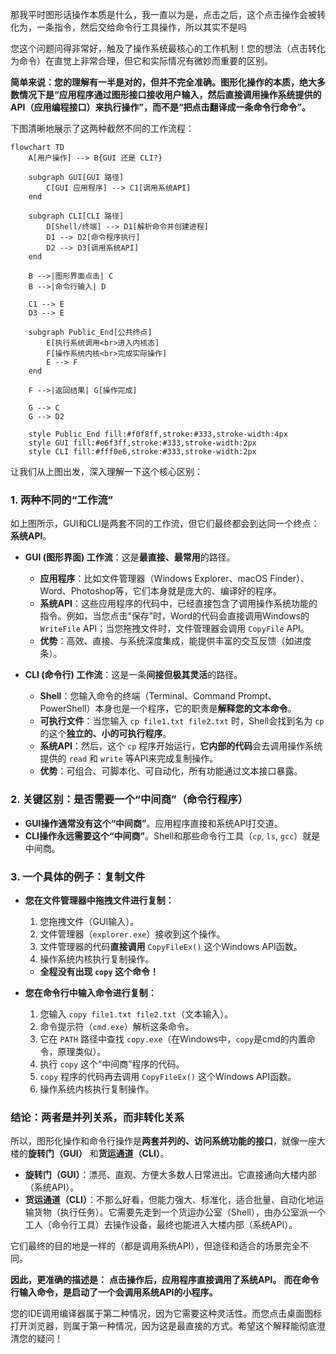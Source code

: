 那我平时图形话操作本质是什么，我一直以为是，点击之后，这个点击操作会被转化为，一条指令，然后交给命令行工具操作，所以其实不是吗

您这个问题问得非常好，触及了操作系统最核心的工作机制！您的想法（点击转化为命令）在直觉上非常合理，但它和实际情况有微妙而重要的区别。

**简单来说：您的理解有一半是对的，但并不完全准确。图形化操作的本质，绝大多数情况下是“应用程序通过图形接口接收用户输入，然后直接调用操作系统提供的API（应用编程接口）来执行操作”，而不是“把点击翻译成一条命令行命令”。**

下图清晰地展示了这两种截然不同的工作流程：

```mermaid
flowchart TD
    A[用户操作] --> B{GUI 还是 CLI?}

    subgraph GUI[GUI 路径]
        C[GUI 应用程序] --> C1[调用系统API]
    end

    subgraph CLI[CLI 路径]
        D[Shell/终端] --> D1[解析命令并创建进程]
        D1 --> D2[命令程序执行]
        D2 --> D3[调用系统API]
    end

    B -->|图形界面点击| C
    B -->|命令行输入| D

    C1 --> E
    D3 --> E

    subgraph Public_End[公共终点]
        E[执行系统调用<br>进入内核态]
        F[操作系统内核<br>完成实际操作]
        E --> F
    end

    F -->|返回结果| G[操作完成]

    G --> C
    G --> D2

    style Public_End fill:#f0f8ff,stroke:#333,stroke-width:4px
    style GUI fill:#e6f3ff,stroke:#333,stroke-width:2px
    style CLI fill:#fff0e6,stroke:#333,stroke-width:2px
```

让我们从上图出发，深入理解一下这个核心区别：

### 1. 两种不同的“工作流”

如上图所示，GUI和CLI是两套不同的工作流，但它们最终都会到达同一个终点：**系统API**。

*   **GUI (图形界面) 工作流**：这是**最直接、最常用**的路径。
    *   **应用程序**：比如文件管理器（Windows Explorer、macOS Finder）、Word、Photoshop等，它们本身就是庞大的、编译好的程序。
    *   **系统API**：这些应用程序的代码中，已经直接包含了调用操作系统功能的指令。例如，当您点击“保存”时，Word的代码会直接调用Windows的 `WriteFile` API；当您拖拽文件时，文件管理器会调用 `CopyFile` API。
    *   **优势**：高效、直接、与系统深度集成，能提供丰富的交互反馈（如进度条）。

*   **CLI (命令行) 工作流**：这是一条**间接但极其灵活**的路径。
    *   **Shell**：您输入命令的终端（Terminal、Command Prompt、PowerShell）本身也是一个程序，它的职责是**解释您的文本命令**。
    *   **可执行文件**：当您输入 `cp file1.txt file2.txt` 时，Shell会找到名为 `cp` 的这个**独立的、小的可执行程序**。
    *   **系统API**：然后，这个 `cp` 程序开始运行，**它内部的代码**会去调用操作系统提供的 `read` 和 `write` 等API来完成复制操作。
    *   **优势**：可组合、可脚本化、可自动化，所有功能通过文本接口暴露。

### 2. 关键区别：是否需要一个“中间商”（命令行程序）

*   **GUI操作通常没有这个“中间商”**。应用程序直接和系统API打交道。
*   **CLI操作永远需要这个“中间商”**。Shell和那些命令行工具（`cp`, `ls`, `gcc`）就是中间商。

### 3. 一个具体的例子：复制文件

*   **您在文件管理器中拖拽文件进行复制：**
    1.  您拖拽文件（GUI输入）。
    2.  文件管理器（`explorer.exe`）接收到这个操作。
    3.  文件管理器的代码**直接调用** `CopyFileEx()` 这个Windows API函数。
    4.  操作系统内核执行复制操作。
    *   **全程没有出现 `copy` 这个命令！**

*   **您在命令行中输入命令进行复制：**
    1.  您输入 `copy file1.txt file2.txt`（文本输入）。
    2.  命令提示符（`cmd.exe`）解析这条命令。
    3.  它在 `PATH` 路径中查找 `copy.exe`（在Windows中，`copy`是cmd的内置命令，原理类似）。
    4.  执行 `copy` 这个“中间商”程序的代码。
    5.  `copy` 程序的代码再去调用 `CopyFileEx()` 这个Windows API函数。
    6.  操作系统内核执行复制操作。

### 结论：两者是并列关系，而非转化关系

所以，图形化操作和命令行操作是**两套并列的、访问系统功能的接口**，就像一座大楼的**旋转门（GUI）** 和**货运通道（CLI）**。

*   **旋转门（GUI）**：漂亮、直观、方便大多数人日常进出。它直接通向大楼内部（系统API）。
*   **货运通道（CLI）**：不那么好看，但能力强大、标准化，适合批量、自动化地运输货物（执行任务）。它需要先走到一个货运办公室（Shell），由办公室派一个工人（命令行工具）去操作设备，最终也能进入大楼内部（系统API）。

它们最终的目的地是一样的（都是调用系统API），但途径和适合的场景完全不同。

**因此，更准确的描述是：**
**点击操作后，应用程序直接调用了系统API。**
**而在命令行输入命令，是启动了一个会调用系统API的小程序。**

您的IDE调用编译器属于第二种情况，因为它需要这种灵活性。而您点击桌面图标打开浏览器，则属于第一种情况，因为这是最直接的方式。希望这个解释能彻底澄清您的疑问！